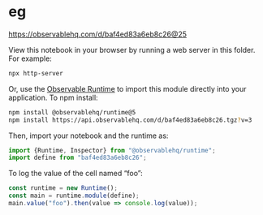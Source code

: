 # eg

https://observablehq.com/d/baf4ed83a6eb8c26@25

View this notebook in your browser by running a web server in this folder. For
example:

~~~sh
npx http-server
~~~

Or, use the [Observable Runtime](https://github.com/observablehq/runtime) to
import this module directly into your application. To npm install:

~~~sh
npm install @observablehq/runtime@5
npm install https://api.observablehq.com/d/baf4ed83a6eb8c26.tgz?v=3
~~~

Then, import your notebook and the runtime as:

~~~js
import {Runtime, Inspector} from "@observablehq/runtime";
import define from "baf4ed83a6eb8c26";
~~~

To log the value of the cell named “foo”:

~~~js
const runtime = new Runtime();
const main = runtime.module(define);
main.value("foo").then(value => console.log(value));
~~~
